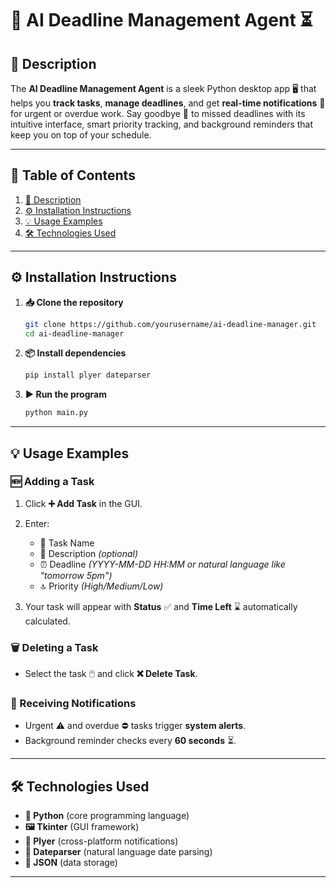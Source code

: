 # 🚀 AI Deadline Management Agent ⏳

## 📜 Description

The **AI Deadline Management Agent** is a sleek Python desktop app 🖥️ that helps you **track tasks**, **manage deadlines**, and get **real-time notifications** 🔔 for urgent or overdue work.
Say goodbye 👋 to missed deadlines with its intuitive interface, smart priority tracking, and background reminders that keep you on top of your schedule.

---

## 📑 Table of Contents

1. [📜 Description](#-description)
2. [⚙️ Installation Instructions](#️-installation-instructions)
3. [💡 Usage Examples](#-usage-examples)
4. [🛠️ Technologies Used](#️-technologies-used)


---

## ⚙️ Installation Instructions

1. **📥 Clone the repository**

   ```bash
   git clone https://github.com/yourusername/ai-deadline-manager.git
   cd ai-deadline-manager
   ```

2. **📦 Install dependencies**

   ```bash
   pip install plyer dateparser
   ```

3. **▶️ Run the program**

   ```bash
   python main.py
   ```

---

## 💡 Usage Examples

### 🆕 Adding a Task

1. Click **➕ Add Task** in the GUI.
2. Enter:

   * 📝 Task Name
   * 📄 Description *(optional)*
   * ⏰ Deadline *(YYYY-MM-DD HH\:MM or natural language like "tomorrow 5pm")*
   * 🔝 Priority *(High/Medium/Low)*
3. Your task will appear with **Status** ✅ and **Time Left** ⌛ automatically calculated.

### 🗑️ Deleting a Task

* Select the task 🖱️ and click **❌ Delete Task**.

### 🔔 Receiving Notifications

* Urgent ⚠️ and overdue ⛔ tasks trigger **system alerts**.
* Background reminder checks every **60 seconds** ⏳.

---

## 🛠️ Technologies Used

* **🐍 Python** (core programming language)
* **🖼️ Tkinter** (GUI framework)
* **🔔 Plyer** (cross-platform notifications)
* **📅 Dateparser** (natural language date parsing)
* **📂 JSON** (data storage)

---

